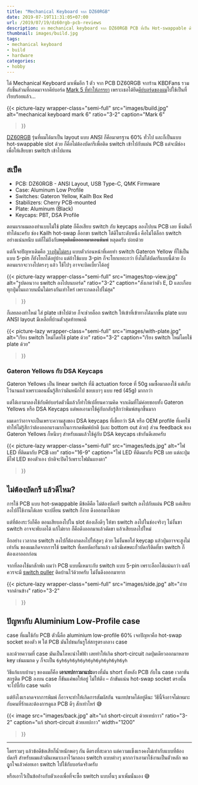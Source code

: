 ```yaml
---
title: "Mechanical Keyboard จาก DZ60RGB"
date: 2019-07-19T11:31:05+07:00
url: /2019/07/19/dz60rgb-pcb-reviews
description: ทำ mechanical keyboard จาก DZ60RGB PCB ที่เป็น Hot-swappable ด้วย
thumbnail: images/build.jpg
tags:
- mechanical keyboard
- build
- hardware
categories:
- hobby
---
```


ได้ Mechanical Keyboard มาเพิ่มอีก 1 ตัว จาก PCB DZ60RGB จากร้าน KBDFans
รวมกับชิ้นส่วนที่ถอดมาจากคีย์บอร์ด [Mark 5 ที่ทำให้ภรรยา](https://armno.in.th/2019/05/01/custom-mechanical-keyboard-build-2/#mark-5)
เพราะเธอได้ยึด[คีย์บอร์ดของผม](https://armno.in.th/2019/05/01/custom-mechanical-keyboard-build-2/#mark-4)ไปใช้เป็นที่เรียบร้อยแล้ว...

{{< picture-lazy
  wrapper-class="semi-full"
  src="images/build.jpg"
  alt="mechanical keyboard mark 6"
  ratio="3-2"
  caption="Mark 6"
>}}

[DZ60RGB](https://kbdfans.com/collections/60/products/dz60rgb-ansi-mechanical-keyboard-pcb) รุ่นที่ผมได้มาเป็น layout แบบ ANSI ก็คือมาตรฐาน 60% ทั่วไป
และก็เป็นแบบ hot-swappable slot ด้วย ก็คือไม่ต้องบัดกรีเพื่อติด switch เข้าไปกับแผ่น PCB แต่จะมีช่องเพื่อให้เสียบขา switch เข้าไปแทน

## สเป็ค

- PCB: DZ60RGB - ANSI Layout, USB Type-C, QMK Firmware
- Case: Aluminum Low Profile
- Switches: Gateron Yellow, Kailh Box Red
- Stabilizers: Cherry PCB-mounted
- Plate: Aluminum (Black)
- Keycaps: PBT, DSA Profile

ตอนแรกผมลองทำแบบไม่ใช้ plate ก็คือเสียบ switch กับ keycaps ลองไปบน PCB เลย
ซึ่งมันก็ทำได้นะครับ ช่อง Kailh hot-swap ล็อกขา switch ได้ดีในระดับหนึ่ง
คือไม่ได้ล็อก switch อย่างแน่นหนึบ แต่ก็ไม่ถึงกับ<del>หลุดติดมือออกมาตอนพิมพ์</del>
หลุดครับ บ่อยด้วย

แต่ก็เจอปัญหาเดิมคือ [วางปุ่มไม่ตรง](https://armno.in.th/2019/06/08/60-percent-mechanical-keyboard-with-arrows/#%E0%B8%9F-%E0%B8%99%E0%B9%80%E0%B8%9A-%E0%B8%A2%E0%B8%A7)
แบบตัวก่อนหน้าที่เคยทำ
switch Gateron Yellow ที่ใช้เป็นแบบ 5-pin ก็ยังโยกได้อยู่บ้าง
แต่ถ้าใช้แบบ 3-pin ก็จะโยกเยอะกว่า
ยิ่งไม่ได้บัดกรีแบบนี้ด้วย ถึงตอนแรกจะวางไปตรงๆ แล้ว ใช้ไปๆ อาจจะบิดเบี้ยวได้อยู่

{{< picture-lazy
  wrapper-class="semi-full"
  src="images/top-view.jpg"
  alt="รูปตอนวาง switch ลงไปบนบอร์ด"
  ratio="3-2"
  caption="สังเกตว่าตัว E, D และเกือบทุกปุ่มในแถวบนนั้นไม่ตรงกันเท่าไหร่ เพราะกดลงไปไม่สุด"
>}}

ก็เลยลองทำใหม่ ใส่ plate เข้าไปด้วย ก็จะช่วยล็อก switch ให้เข้าที่เข้าทางได้มากขึ้น
plate แบบ ANSI layout มีเหลือที่บ้านตัวสุดท้ายพอดี

{{< picture-lazy
  wrapper-class="semi-full"
  src="images/with-plate.jpg"
  alt="เรียง switch ใหม่โดยใช้ plate ด้วย"
  ratio="3-2"
  caption="เรียง switch ใหม่โดยใช้ plate ด้วย"
>}}

### Gateron Yellows กับ DSA Keycaps

Gateron Yellows เป็น linear switch ที่มี actuation force ที่ 50g
ผมซื้อมาลองใช้ แต่เก็บไว้นานแล้วเพราะตอนนั้นรู้สึกว่ามันหนักไป ชอบเบาๆ แบบ red (45g) มากกว่า

แต่ได้เอามาลองใช้กับคีย์บอร์ดตัวนี้แล้วก็ทำให้เปลี่ยนความคิด จากเดิมที่ไม่ค่อยชอบทั้ง Gateron Yellows หรือ DSA Keycaps แต่พอเอามาใช้คู่กับกลับรู้สึกว่าพิมพ์สนุกขึ้นมาก

ผมเดาว่าอาจจะเป็นเพราะความสูงของ DSA keycaps ที่เตี้ยกว่า SA หรือ OEM profile ที่เคยใช้
ทำให้ไม่รู้สึกว่าต้องออกแรงมากในการกดพิมพ์ปกติ (และ bottom out ด้วย)
ส่วน feedback ของ Gateron Yellows ก็หนึบๆ สำหรับผมแล้วใช้คู่กับ DSA keycaps เข้ากันดีเลยครับ

{{< picture-lazy
  wrapper-class="semi-full"
  src="images/leds.jpg"
  alt="ไฟ LED ที่ติดมากับ PCB เลย"
  ratio="16-9"
  caption="ไฟ LED ที่ติดมากับ PCB เลย แต่ละปุ่มมีไฟ LED ของตัวเอง ปกติจะปิดไว้เพราะไฟมันแยงตา"
>}}

## ไม่ต้องบัดกรี แล้วดีไหม?

การใช้ PCB แบบ hot-swappable มีข้อดีคือ ไม่ต้องบัดกรี switch ลงไปกับแผ่น PCB
แค่เสียบลงไปก็ใช้งานได้เลย จะเปลี่ยน switch ก็ง่าย ดึงออกมาได้เลย

แต่ที่ต้องระวังก็คือ ตอนเสียบลงไปใน slot ต้องเล็งดีๆ ให้ขา switch ลงไปในช่องจริงๆ
ไม่งั้นขา switch อาจจะพับงอได้ แก้ไม่ยาก ก็คือดึงออกมาแล้วดัดขา แล้วเสียบลงไปใหม่

อีกอย่าง เวลากด switch ลงไปก็ต้องกดลงไปให้สุดๆ ด้วย ไม่งั้นพอใส่ keycap แล้วปุ่มอาจจะสูงไม่เท่ากัน
ของผมเกิดจากการใช้ switch ที่เคยบัดกรีมาแล้ว แล้วมีเศษตะกั่วบัดกรีติดที่ขา switch
ก็ต้องเอาออกก่อน

จากที่ลองใช้มาสักพัก ผมว่า PCB แบบนี้เหมาะกับ switch แบบ 5-pin
เพราะล็อกได้แน่นกว่า แต่ก็ควรจะมี [switch puller](https://www.google.com/search?tbm=isch&source=hp&biw=1440&bih=803&ei=hUCUXpDNKNi7rQH84ZPgBA&q=keyboard+switch+puller&oq=keyboard+switch+puller&gs_lcp=CgNpbWcQAzICCAAyBggAEAUQHjoFCAAQgwE6BggAEAgQHkorCBcSJzBnODlnMTAyZzg3Zzg2ZzgzZzgzZzg1ZzgyZzgyZzExNGc4N2c4NEodCBgSGTBnMWcxZzFnMWcxZzFnMWcxZzFnNWc1ZzNQlwlYhB1giiFoAHAAeACAAfIBiAGAD5IBBjIxLjAuMZgBAKABAaoBC2d3cy13aXotaW1n&sclient=img&ved=0ahUKEwjQo56smuXoAhXYXSsKHfzwBEwQ4dUDCAY&uact=5) ติดบ้านไว้ด้วยครับ ไม่งั้นดึงออกมายาก

{{< picture-lazy
  wrapper-class="semi-full"
  src="images/side.jpg"
  alt="ถ่ายจากด้านข้าง"
  ratio="3-2"
>}}

## ปัญหากับ Aluminium Low-Profile case

case ที่ผมใช้กับ PCB ตัวนี้คือ aluminium low-profile 60%
เจอปัญหาคือ hot-swap socket ของตัว `H` ใต้ PCB
มันไปชนกันรูใส่สกรูตรงกลาง case

และด้วยความที่ case มันเป็นโลหะนำไฟฟ้า เลยทำให้เกิด short-circuit
กดปุ่มเดียวออกมาหลาย key เช่นผมกด `y` ก็จะเป็น `6yh6yh6yh6yh6yh6yh6yh6yh6yh`

วิธีแก้แบบบ้านๆ ของผมก็คือ **เอาเทปกาวมาแปะ**ตรงที่มัน short
ทั้งหลัง PCB กับใน case เวลาขันสกรูติด PCB ลงบน case
ก็ขันแค่พอให้อยู่ ไม่ให้ตึง &ndash; ถ้าขันแน่น hot-swap socket ตรงนั้น
จะไปบี้กับ case จนหัก

แต่ยังไงแรงกดจากการพิมพ์ ก็อาจจะทำให้เกิดการสัมผัสกัน จนเทปขาดได้อยู่ดีนะ
วิธีนี้จึงอาจไม่เหมาะกับคนที่รักและต้องการดูแล PCB ดีๆ สักเท่าไหร่ 😅

{{< image
  src="images/back.jpg"
  alt="แก้ short-circuit ด้วยเทปกาว"
  ratio="3-2"
  caption="แก้ short-circuit ด้วยเทปกาว"
  width="1200"
>}}

-----

โดยรวมๆ แล้วข้อดีข้อเสียก็น้ำหนักพอๆ กัน ดีตรงที่สะดวก แต่ความแข็งแรงคงไม่เท่ากับแบบที่ต้องบัดกรี
สำหรับผมแล้วมันเหมาะเอาไว้มาลอง switch แบบต่างๆ มากกว่าเอามาใช้งานเป็นตัวหลัก
พอถููกใจแล้วค่อยเอา switch ไปใช้กับบอร์ดจริงครับ

หรือเอาไว้เป็นข้ออ้างกับตัวเองเพื่อที่จะซื้อ switch แบบอื่นๆ มาเพิ่มนั่นเอง 😅
